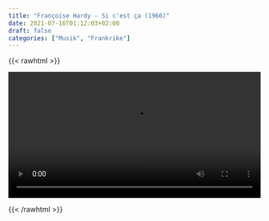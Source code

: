 ```yaml
---
title: "Françoise Hardy - Si c'est ça (1966)"
date: 2021-07-16T01:12:03+02:00
draft: false
categories: ["Musik", "Frankrike"]
---
```


{{< rawhtml >}} 

<video width=100% controls autoplay>
    <source src="/videos/si-cest-ca.mp4#t=0" type="video/mp4">
    Your browser does not support the video tag.  
</video>

{{< /rawhtml >}}
